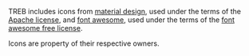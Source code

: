 
TREB includes icons from [material design][1], used under the terms of the 
[Apache license][2], and [font awesome][3], used under the terms of the
[font awesome free license][4].

Icons are property of their respective owners.

[1]: https://material.io/resources/icons/
[2]: https://www.apache.org/licenses/LICENSE-2.0.html
[3]: https://fontawesome.com/
[4]: https://github.com/FortAwesome/Font-Awesome/blob/master/LICENSE.txt
